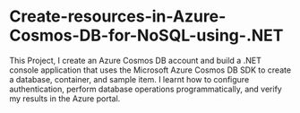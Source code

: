 # Create-resources-in-Azure-Cosmos-DB-for-NoSQL-using-.NET
This Project, I create an Azure Cosmos DB account and build a .NET console application that uses the Microsoft Azure Cosmos DB SDK to create a database, container, and sample item. I learnt how to configure authentication, perform database operations programmatically, and verify my results in the Azure portal.

